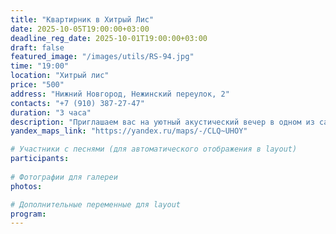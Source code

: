 ```yaml
---
title: "Квартирник в Хитрый Лис"
date: 2025-10-05T19:00:00+03:00
deadline_reg_date: 2025-10-01T19:00:00+03:00
draft: false
featured_image: "/images/utils/RS-94.jpg"
time: "19:00"
location: "Хитрый лис"
price: "500"
address: "Нижний Новгород, Нежинский переулок, 2"
contacts: "+7 (910) 387-27-47"
duration: "3 часа"
description: "Приглашаем вас на уютный акустический вечер в одном из самых атмосферных баров Нижнего Новгорода"
yandex_maps_link: "https://yandex.ru/maps/-/CLQ~UHOY"

# Участники с песнями (для автоматического отображения в layout)
participants:
  
# Фотографии для галереи
photos:

# Дополнительные переменные для layout
program:
---
```

